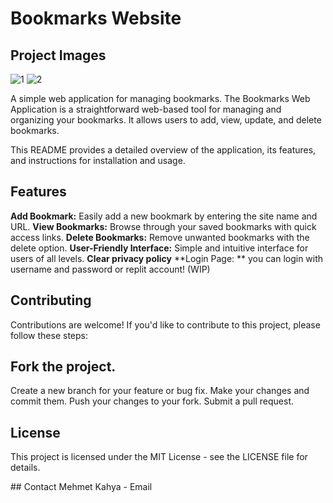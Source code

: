 # Bookmarks Website

## Project Images
![1](https://github.com/mehmetkahya0/bookmarks/assets/84154488/8d7dd032-7b6a-4ba5-848a-e93e49a4c152)
![2](https://github.com/mehmetkahya0/bookmarks/assets/84154488/e0e85afb-9341-4309-9994-396396617dc2)


A simple web application for managing bookmarks.
The Bookmarks Web Application is a straightforward web-based tool for managing and organizing your bookmarks. It allows users to add, view, update, and delete bookmarks.

This README provides a detailed overview of the application, its features, and instructions for installation and usage.

## Features

**Add Bookmark:** Easily add a new bookmark by entering the site name and URL.
**View Bookmarks:** Browse through your saved bookmarks with quick access links.
**Delete Bookmarks:** Remove unwanted bookmarks with the delete option.
**User-Friendly Interface:** Simple and intuitive interface for users of all levels.
**Clear privacy policy**
**Login Page: ** you can login with username and password or replit account! (WIP)

## Contributing
Contributions are welcome! If you'd like to contribute to this project, please follow these steps:

## Fork the project.
Create a new branch for your feature or bug fix.
Make your changes and commit them.
Push your changes to your fork.
Submit a pull request.

## License
This project is licensed under the MIT License - see the LICENSE file for details.

## Contact
Mehmet Kahya - Email
